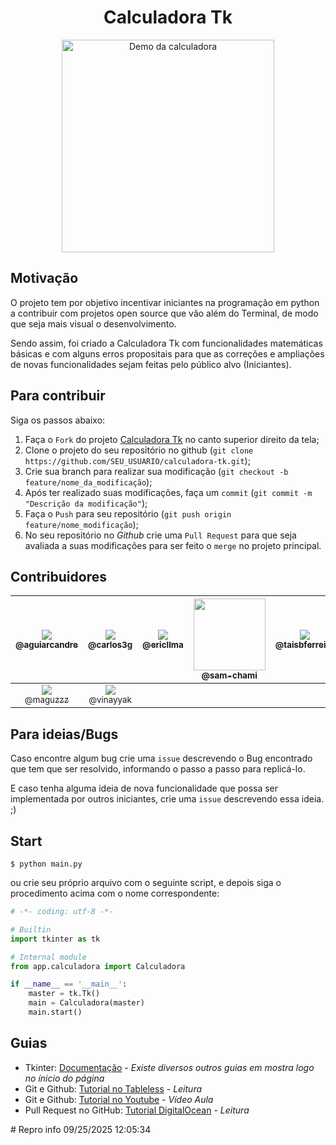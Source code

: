 <div align='center'>
    <h1>Calculadora Tk</h1>
    <img src='./demo/demo.gif' title='Demo da calculadora' width='340px' />
</div>

## Motivação
O projeto tem por objetivo incentivar iniciantes na programação em python a contribuir com projetos open source que vão além do Terminal, de modo que seja mais visual o desenvolvimento. 

Sendo assim, foi criado a Calculadora Tk com funcionalidades matemáticas básicas e com alguns erros propositais para que as correções e ampliações de novas funcionalidades sejam feitas pelo público alvo (Iniciantes).

## Para contribuir
Siga os passos abaixo:

1. Faça o `Fork` do projeto [Calculadora Tk](<https://github.com/matheusfelipeog/calculadora-tk.git>) no canto superior direito da tela;
2. Clone o projeto do seu repositório no github (`git clone https://github.com/SEU_USUARIO/calculadora-tk.git`);
3. Crie sua branch para realizar sua modificação (`git checkout -b feature/nome_da_modificação`);
4. Após ter realizado suas modificações, faça um `commit` (`git commit -m "Descrição da modificação"`);
5. Faça o `Push` para seu repositório (`git push origin feature/nome_modificação`);
6. No seu repositório no *Github* crie uma `Pull Request` para que seja avaliada a suas modificações para ser feito o `merge` no projeto principal.

## Contribuidores

| [<img src="https://avatars2.githubusercontent.com/u/25591464?s=115" /><br /><sub>@aguiarcandre</sub>](https://github.com/aguiarcandre) | [<img src="https://avatars2.githubusercontent.com/u/52337966?s=115" /><br /><sub>@carlos3g</sub>](https://github.com/carlos3g) | [<img src="https://avatars0.githubusercontent.com/u/67281981?s=115" /><br /><sub>@ericllma</sub>](https://github.com/ericllma) | [<img src="https://avatars0.githubusercontent.com/u/61357388?s=115" width="115px" height="115px" /><br /><sub>@sam-chami</sub>](https://github.com/sam-chami) | [<img src="https://avatars1.githubusercontent.com/u/64209523?s=115" /><br /><sub>@taisbferreira</sub>](https://github.com/taisbferreira) | [<img src="https://avatars.githubusercontent.com/u/85250817?v=4" width="115px" height="115px"/><br /><sub>@edilsonmatola</sub>](https://github.com/edilsonmatola) | 
|:-:|:-:|:-:|:-:|:-:|:-:|
| [<img src="https://avatars.githubusercontent.com/u/65002100?s=115" /><br /><sub>@maguzzz</sub>](https://github.com/maguzzz) | [<img src="https://avatars.githubusercontent.com/u/60383210?s=115" /><br /><sub>@vinayyak</sub>](https://github.com/vinayyak) |

## Para ideias/Bugs
Caso encontre algum bug crie uma `issue` descrevendo o Bug encontrado que tem que ser resolvido, informando o passo a passo para replicá-lo.

E caso tenha alguma ideia de nova funcionalidade que possa ser implementada por outros iniciantes, crie uma `issue` descrevendo essa ideia. ;)

## Start
```
$ python main.py
```

ou crie seu próprio arquivo com o seguinte script, e depois siga o procedimento acima com o nome correspondente:
```Python
# -*- coding: utf-8 -*-

# Builtin
import tkinter as tk

# Internal module
from app.calculadora import Calculadora

if __name__ == '__main__':
    master = tk.Tk()
    main = Calculadora(master)
    main.start()
```

## Guias
- Tkinter: [Documentação](https://docs.python.org/3/library/tkinter.html) - *Existe diversos outros guias em mostra logo no ínicio do página*
- Git e Github: [Tutorial no Tableless](https://tableless.com.br/tudo-que-voce-queria-saber-sobre-git-e-github-mas-tinha-vergonha-de-perguntar/) - *Leitura*
- Git e Github: [Tutorial no Youtube](https://www.youtube.com/playlist?list=PLQCmSnNFVYnRdgxOC_ufH58NxlmM6VYd1) - *Vídeo Aula*
- Pull Request no GitHub: [Tutorial DigitalOcean](https://www.digitalocean.com/community/tutorials/como-criar-um-pull-request-no-github-pt) - *Leitura*

 #   R e p r o   i n f o   0 9 / 2 5 / 2 0 2 5   1 2 : 0 5 : 3 4  
 